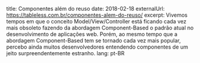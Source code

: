 title: Componentes além do reuso
date: 2018-02-18
externalUrl: https://tableless.com.br/componentes-alem-do-reuso/
excerpt: Vivemos tempos em que o conceito Model/View/Controller está ficando cada vez mais obsoleto fazendo da abordagem Component-Based o padrão atual no desenvolvimento de aplicações web. Porém, ao mesmo tempo que a abordagem Component-Based tem se tornado cada vez mais popular, percebo ainda muitos desenvolvedores entendendo componentes de um jeito surpreendentemente estranho.
lang: pt-BR
